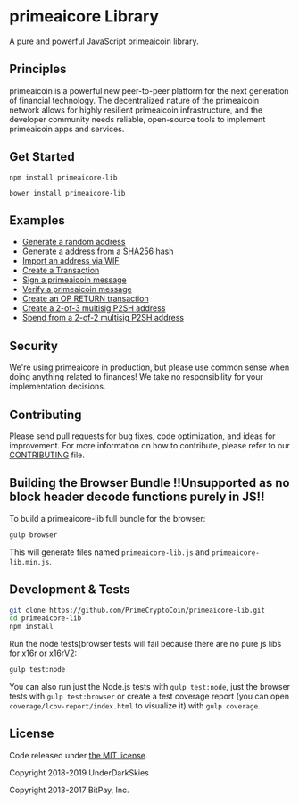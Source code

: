 primeaicore Library
=======

A pure and powerful JavaScript primeaicoin library.

## Principles

primeaicoin is a powerful new peer-to-peer platform for the next generation of financial technology. The decentralized nature of the primeaicoin network allows for highly resilient primeaicoin infrastructure, and the developer community needs reliable, open-source tools to implement primeaicoin apps and services.

## Get Started

```
npm install primeaicore-lib
```

```
bower install primeaicore-lib
```

## Examples

* [Generate a random address](https://github.com/PrimeCryptoCoin/primeaicore-lib/blob/master/docs/examples.md#generate-a-random-address)
* [Generate a address from a SHA256 hash](https://github.com/PrimeCryptoCoin/primeaicore-lib/blob/master/docs/examples.md#generate-a-address-from-a-sha256-hash)
* [Import an address via WIF](https://github.com/PrimeCryptoCoin/primeaicore-lib/blob/master/docs/examples.md#import-an-address-via-wif)
* [Create a Transaction](https://github.com/PrimeCryptoCoin/primeaicore-lib/blob/master/docs/examples.md#create-a-transaction)
* [Sign a primeaicoin message](https://github.com/PrimeCryptoCoin/primeaicore-lib/blob/master/docs/examples.md#sign-a-primeaicoin-message)
* [Verify a primeaicoin message](https://github.com/PrimeCryptoCoin/primeaicore-lib/blob/master/docs/examples.md#verify-a-primeaicoin-message)
* [Create an OP RETURN transaction](https://github.com/PrimeCryptoCoin/primeaicore-lib/blob/master/docs/examples.md#create-an-op-return-transaction)
* [Create a 2-of-3 multisig P2SH address](https://github.com/PrimeCryptoCoin/primeaicore-lib/blob/master/docs/examples.md#create-a-2-of-3-multisig-p2sh-address)
* [Spend from a 2-of-2 multisig P2SH address](https://github.com/PrimeCryptoCoin/primeaicore-lib/blob/master/docs/examples.md#spend-from-a-2-of-2-multisig-p2sh-address)


## Security

We're using primeaicore in production, but please use common sense when doing anything related to finances! We take no responsibility for your implementation decisions.

## Contributing

Please send pull requests for bug fixes, code optimization, and ideas for improvement. For more information on how to contribute, please refer to our [CONTRIBUTING](https://github.com/PrimeCryptoCoin/primeaicore-lib/blob/master/CONTRIBUTING.md) file.

## Building the Browser Bundle !!Unsupported as no block header decode functions purely in JS!!

To build a primeaicore-lib full bundle for the browser:

```sh
gulp browser
```

This will generate files named `primeaicore-lib.js` and `primeaicore-lib.min.js`.

## Development & Tests

```sh
git clone https://github.com/PrimeCryptoCoin/primeaicore-lib.git
cd primeaicore-lib
npm install
```
Run the node tests(browser tests will fail because there are no pure js libs for x16r or x16rV2:

```sh
gulp test:node
```

You can also run just the Node.js tests with `gulp test:node`, just the browser tests with `gulp test:browser`
or create a test coverage report (you can open `coverage/lcov-report/index.html` to visualize it) with `gulp coverage`.

## License

Code released under [the MIT license](https://github.com/PrimeCryptoCoin/primeaicore-lib/blob/master/LICENSE).

Copyright 2018-2019 UnderDarkSkies

Copyright 2013-2017 BitPay, Inc. 
